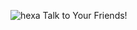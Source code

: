 ![hexa](https://user-images.githubusercontent.com/122919964/216396732-633b7fe9-4086-45eb-8b6b-a15cddf9284c.svg)
Talk to Your Friends!
